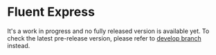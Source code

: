 Fluent Express
==============

It's a work in progress and no fully released version is available yet. To check the latest pre-release version, please refer to [develop branch](https://github.com/Alphish/fluent-express/tree/develop) instead.
